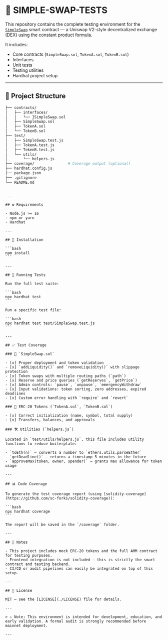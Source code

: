# 🧪 SIMPLE-SWAP-TESTS

This repository contains the complete testing environment for the [`SimpleSwap`](https://github.com/yourusername/simple-swap) smart contract — a Uniswap V2-style decentralized exchange (DEX) using the constant product formula.

It includes:

- Core contracts (`SimpleSwap.sol`, `TokenA.sol`, `TokenB.sol`)
- Interfaces
- Unit tests
- Testing utilities
- Hardhat project setup

---

## 📁 Project Structure

```bash
├── contracts/
│   ├── interfaces/
│   │   └── ISimpleSwap.sol
│   ├── SimpleSwap.sol
│   ├── TokenA.sol
│   └── TokenB.sol
├── test/
│   ├── SimpleSwap.test.js
│   ├── TokenA.test.js
│   ├── TokenB.test.js
│   └── utils/
│       └── helpers.js
├── coverage/               # Coverage output (optional)
├── hardhat.config.js
├── package.json
├── .gitignore
└── README.md
```

````

---

## ⚙️ Requirements

- Node.js >= 16
- npm or yarn
- Hardhat

---

## 🚀 Installation

```bash
npm install
```

---

## 🧪 Running Tests

Run the full test suite:

```bash
npx hardhat test
```

Run a specific test file:

```bash
npx hardhat test test/SimpleSwap.test.js
```

---

## ✅ Test Coverage

### 🧩 `SimpleSwap.sol`

- [x] Proper deployment and token validation
- [x] `addLiquidity()` and `removeLiquidity()` with slippage protection
- [x] Token swaps with multiple routing paths (`path`)
- [x] Reserve and price queries (`getReserves`, `getPrice`)
- [x] Admin controls: `pause`, `unpause`, `emergencyWithdraw`
- [x] Input validations: token sorting, zero addresses, expired deadlines
- [x] Custom error handling with `require` and `revert`

### 💠 ERC-20 Tokens (`TokenA.sol`, `TokenB.sol`)

- [x] Correct initialization (name, symbol, total supply)
- [x] Transfers, balances, and approvals

### 🛠️ Utilities (`helpers.js`)

Located in `test/utils/helpers.js`, this file includes utility functions to reduce boilerplate:

- `toEth(n)` – converts a number to `ethers.utils.parseEther`
- `getDeadline()` – returns a timestamp 5 minutes in the future
- `approveMax(token, owner, spender)` – grants max allowance for token usage

---

## 📊 Code Coverage

To generate the test coverage report (using [solidity-coverage](https://github.com/sc-forks/solidity-coverage)):

```bash
npx hardhat coverage
```

The report will be saved in the `/coverage` folder.

---

## 📌 Notes

- This project includes mock ERC-20 tokens and the full AMM contract for testing purposes.
- Frontend integration is not included — this is strictly the smart contract and testing backend.
- CI/CD or audit pipelines can easily be integrated on top of this setup.

---

## 📄 License

MIT – see the [LICENSE](./LICENSE) file for details.

---

> ⚠️ Note: This environment is intended for development, education, and early validation. A formal audit is strongly recommended before mainnet deployment.

---

````
